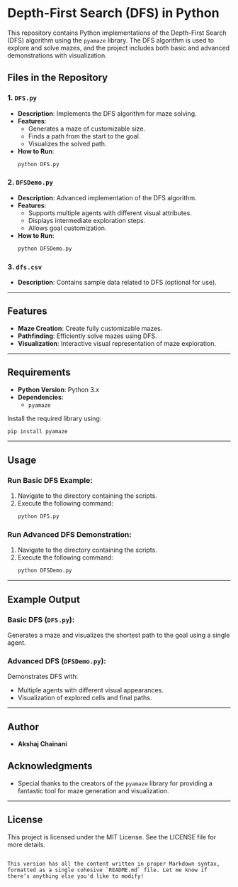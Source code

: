 

# Depth-First Search (DFS) in Python

This repository contains Python implementations of the Depth-First Search (DFS) algorithm using the `pyamaze` library. The DFS algorithm is used to explore and solve mazes, and the project includes both basic and advanced demonstrations with visualization.

## Files in the Repository

### 1. `DFS.py`
- **Description**: Implements the DFS algorithm for maze solving.
- **Features**:
  - Generates a maze of customizable size.
  - Finds a path from the start to the goal.
  - Visualizes the solved path.
- **How to Run**:
  ```bash
  python DFS.py
  ```

### 2. `DFSDemo.py`
- **Description**: Advanced implementation of the DFS algorithm.
- **Features**:
  - Supports multiple agents with different visual attributes.
  - Displays intermediate exploration steps.
  - Allows goal customization.
- **How to Run**:
  ```bash
  python DFSDemo.py
  ```

### 3. `dfs.csv`
- **Description**: Contains sample data related to DFS (optional for use).

---

## Features
- **Maze Creation**: Create fully customizable mazes.
- **Pathfinding**: Efficiently solve mazes using DFS.
- **Visualization**: Interactive visual representation of maze exploration.

---

## Requirements
- **Python Version**: Python 3.x
- **Dependencies**:
  - `pyamaze`

Install the required library using:
```bash
pip install pyamaze
```

---

## Usage

### Run Basic DFS Example:
1. Navigate to the directory containing the scripts.
2. Execute the following command:
   ```bash
   python DFS.py
   ```

### Run Advanced DFS Demonstration:
1. Navigate to the directory containing the scripts.
2. Execute the following command:
   ```bash
   python DFSDemo.py
   ```

---

## Example Output

### Basic DFS (`DFS.py`):
Generates a maze and visualizes the shortest path to the goal using a single agent.

### Advanced DFS (`DFSDemo.py`):
Demonstrates DFS with:
- Multiple agents with different visual appearances.
- Visualization of explored cells and final paths.

---

## Author
- **Akshaj Chainani**

## Acknowledgments
- Special thanks to the creators of the `pyamaze` library for providing a fantastic tool for maze generation and visualization.

---

## License
This project is licensed under the MIT License. See the LICENSE file for more details.
```

This version has all the content written in proper Markdown syntax, formatted as a single cohesive `README.md` file. Let me know if there’s anything else you'd like to modify!
